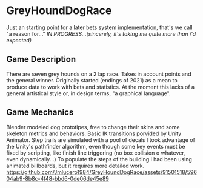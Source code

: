 # GreyHoundDogRace 
Just an starting point for a later bets system implementation, that's we call "a reason for..."
 *IN PROGRESS...(sincerely, it's taking me quite more than i'd expected)* 

## Game Description
There are seven grey hounds on a 2 lap race. Takes in account points and the general winner. Originally started (endings of 2021) as a mean to produce data to work with bets and statistics.
At the moment this lacks of a general artistical style or, in design terms, "a graphical language".
 
## Game Mechanics
Blender modeled dog prototipes, free to change their skins and some skeleton metrics and behaviors. Basic IK transitions porvided by Unity Animator.
Step trails are simulated with a pool of decals
I took advantage of the Unity's pathfinder algorithm, even though some key events must be fixed by scripting, like finish line triggering (no box collision o whatever, even dynamically...)
To populate the steps of the building i had been using animated billboards, but it requires more detailed work.
https://github.com/Jmlucero1984/GreyHoundDogRace/assets/91501518/59604ab9-8b8c-4f48-bbd6-0de06de45e89

